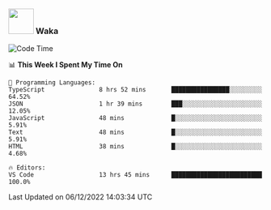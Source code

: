 ### <img src="https://media.giphy.com/media/VgCDAzcKvsR6OM0uWg/giphy.gif" width="50"> Waka

  <!--START_SECTION:waka-->
![Code Time](http://img.shields.io/badge/Code%20Time-1%2C136%20hrs%2014%20mins-blue)

📊 **This Week I Spent My Time On** 

```text
💬 Programming Languages: 
TypeScript               8 hrs 52 mins       ████████████████░░░░░░░░░   64.52% 
JSON                     1 hr 39 mins        ███░░░░░░░░░░░░░░░░░░░░░░   12.05% 
JavaScript               48 mins             █░░░░░░░░░░░░░░░░░░░░░░░░   5.91% 
Text                     48 mins             █░░░░░░░░░░░░░░░░░░░░░░░░   5.91% 
HTML                     38 mins             █░░░░░░░░░░░░░░░░░░░░░░░░   4.68%

🔥 Editors: 
VS Code                  13 hrs 45 mins      █████████████████████████   100.0%

```


 Last Updated on 06/12/2022 14:03:34 UTC
<!--END_SECTION:waka-->
